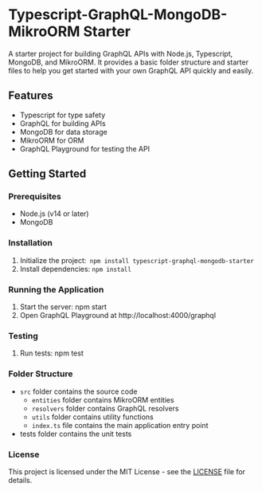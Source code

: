 # Typescript-GraphQL-MongoDB-MikroORM Starter

A starter project for building GraphQL APIs with Node.js, Typescript, MongoDB, and MikroORM. It provides a basic folder structure and starter files to help you get started with your own GraphQL API quickly and easily.

## Features
 - Typescript for type safety
 - GraphQL for building APIs
 - MongoDB for data storage
 - MikroORM for ORM
 - GraphQL Playground for testing the API

## Getting Started

### Prerequisites
 - Node.js (v14 or later)
 - MongoDB

### Installation

 1. Initialize the project:``` npm install typescript-graphql-mongodb-starter```
 2. Install dependencies: ```npm install```

### Running the Application

 1. Start the server: npm start
 2. Open GraphQL Playground at http://localhost:4000/graphql

### Testing

 1. Run tests: npm test

### Folder Structure

- `src` folder contains the source code
  - `entities` folder contains MikroORM entities
  - `resolvers` folder contains GraphQL resolvers
  - `utils` folder contains utility functions
  - `index.ts` file contains the main application entry point
- tests folder contains the unit tests

### License

This project is licensed under the MIT License - see the [LICENSE](https://github.com/MunavvarSinan/Typescript-GraphQL-MongoDB-MikroORM-Starter/blob/master/License) file for details.

